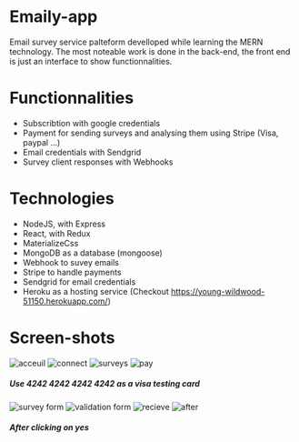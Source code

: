 # Emaily-app
Email survey service palteform develloped while learning the MERN technology.
The most noteable work is done in the back-end, the front end is just an interface to show functionnalities.

# Functionnalities
* Subscribtion with google credentials
* Payment for sending surveys and analysing them using Stripe (Visa, paypal ...)
* Email credentials with Sendgrid
* Survey client responses with Webhooks
# Technologies
* NodeJS, with Express
* React, with Redux
* MaterializeCss 
* MongoDB as a database (mongoose)
* Webhook to suvey emails
* Stripe to handle payments
* Sendgrid for email credentials
* Heroku as a hosting service (Checkout https://young-wildwood-51150.herokuapp.com/)
# Screen-shots
![acceuil](https://user-images.githubusercontent.com/32100131/53196510-8cbfb600-3618-11e9-8df7-e2337aaab7a3.png)
![connect](https://user-images.githubusercontent.com/32100131/53196901-651d1d80-3619-11e9-8157-5f15bf16eec4.png)
![surveys](https://user-images.githubusercontent.com/32100131/53196618-c7295300-3618-11e9-952c-ddc46cefb0ea.png)
![pay](https://user-images.githubusercontent.com/32100131/53196545-a4973a00-3618-11e9-8f65-0ded52e6e33e.png)
##### Use 4242 4242 4242 4242 as a visa testing card
![survey form](https://user-images.githubusercontent.com/32100131/53196578-b24cbf80-3618-11e9-828f-a5be5cd7b942.png)
![validation form](https://user-images.githubusercontent.com/32100131/53196563-ad880b80-3618-11e9-98df-9ce735c6ac7c.png)
![recieve](https://user-images.githubusercontent.com/32100131/53196602-c0024500-3618-11e9-80b8-2726568f700c.png)
![after](https://user-images.githubusercontent.com/32100131/53197571-c42f6200-361a-11e9-880e-70b6eb0849bf.png)
##### After clicking on yes


